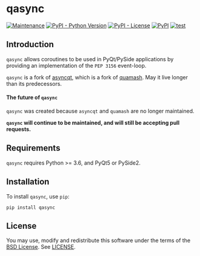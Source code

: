 # qasync

[![Maintenance](https://img.shields.io/maintenance/yes/2023)](https://pypi.org/project/qasync)
[![PyPI - Python Version](https://img.shields.io/pypi/pyversions/qasync)](https://pypi.org/project/qasync)
[![PyPI - License](https://img.shields.io/pypi/l/qasync)](/LICENSE)
[![PyPI](https://img.shields.io/pypi/v/qasync)](https://pypi.org/project/qasync)
[![test](https://github.com/CabbageDevelopment/qasync/actions/workflows/test.yml/badge.svg)](https://github.com/CabbageDevelopment/qasync/actions/workflows/test.yml)

## Introduction

`qasync` allows coroutines to be used in PyQt/PySide applications by providing an implementation of the `PEP 3156` event-loop. 

`qasync` is a fork of [asyncqt](https://github.com/gmarull/asyncqt), which is a fork of [quamash](https://github.com/harvimt/quamash). May it live longer than its predecessors. 

#### The future of `qasync`

`qasync` was created because `asyncqt` and `quamash` are no longer maintained.

**`qasync` will continue to be maintained, and will still be accepting pull requests.**

## Requirements

`qasync` requires Python >= 3.6, and PyQt5 or PySide2.

## Installation

To install `qasync`, use `pip`:

```
pip install qasync
```

## License

You may use, modify and redistribute this software under the terms of the [BSD License](http://opensource.org/licenses/BSD-2-Clause). See [LICENSE](/LICENSE).
